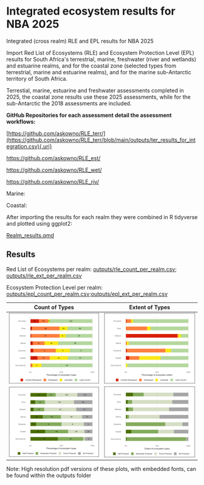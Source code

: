 # Integrated ecosystem results for NBA 2025

Integrated (cross realm) RLE and EPL results for NBA 2025

Import Red List of Ecosystems (RLE) and Ecosystem Protection Level (EPL) results for South Africa's terrestrial, marine, freshwater (river and wetlands) and estuarine realms, and for the coastal zone (selected types from terrestrial, marine and estuarine realms), and for the marine sub-Antarctic territory of South Africa.

Terrestial, marine, estuarine and freshwater assessments completed in 2025, the coastal zone results use these 2025 assessments, while for the sub-Antarctic the 2018 assessments are included.

**GitHub Repositories for each assessment detail the assessment workflows:**

[https://github.com/askowno/RLE_terr/](https://github.com/askowno/RLE_terr/blob/main/outputs/ter_results_for_integration.csv){.uri}

<https://github.com/askowno/RLE_est/>

<https://github.com/askowno/RLE_wet/>

<https://github.com/askowno/RLE_riv/>

Marine:

Coastal:

After importing the results for each realm they were combined in R tidyverse and plotted using ggplot2:

[Realm_results.qmd](Realm_results.qmd)

## Results

Red List of Ecosystems per realm: [outputs/rle_count_per_realm.csv](outputs/rle_count_per_realm.csv); [outputs/rle_ext_per_realm.csv](outputs/rle_ext_per_realm.csv)

Ecosystem Protection Level per realm: [outputs/epl_count_per_realm.csv](outputs/epl_count_per_realm.csv);[outputs/epl_ext_per_realm.csv](outputs/epl_ext_per_realm.csv)

| Count of Types                  | Extent of Types               |
|---------------------------------|-------------------------------|
| ![](outputs/rle_count_plot.png) | ![](outputs/rle_ext_plot.png) |
| ![](outputs/epl_count_plot.png) | ![](outputs/epl_ext_plot.png) |

Note: High resolution pdf versions of these plots, with embedded fonts, can be found within the outputs folder
